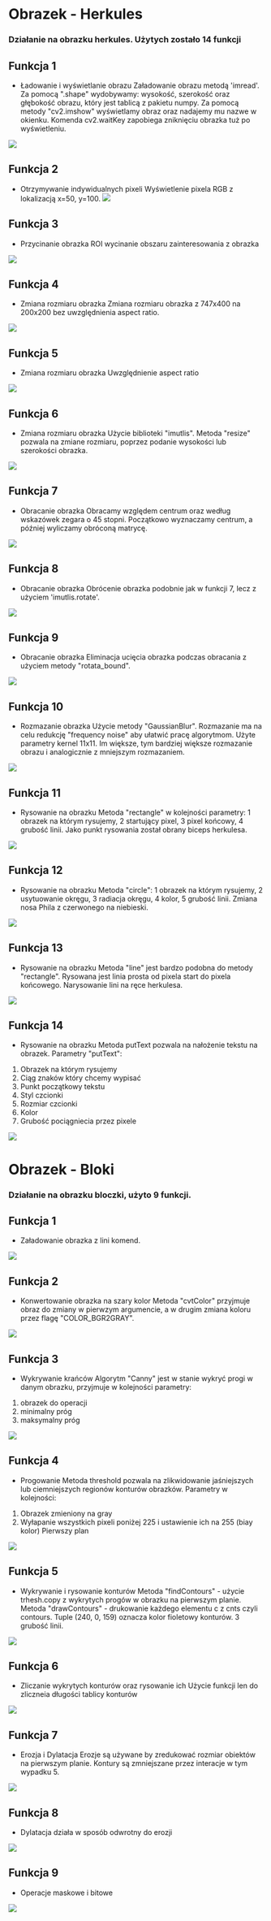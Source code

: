 # Obrazek - Herkules

### Działanie na obrazku herkules. Użytych zostało 14 funkcji

## Funkcja 1
* Ładowanie i wyświetlanie obrazu
Załadowanie obrazu metodą 'imread'. Za pomocą ".shape" wydobywamy: wysokość, szerokość oraz głębokość obrazu, który jest tablicą z pakietu numpy.
Za pomocą metody "cv2.imshow" wyświetlamy obraz oraz nadajemy mu nazwe w okienku. Komenda cv2.waitKey zapobiega zniknięciu obrazka tuż po wyświetleniu.
<!--<img src="herkules.jpeg" width ="200" height="10">-->
![](images/f1_herkules.PNG)

## Funkcja 2
* Otrzymywanie indywidualnych pixeli
Wyświetlenie pixela RGB z lokalizacją x=50, y=100.
![](images/f2_rgb.PNG)


## Funkcja 3
* Przycinanie obrazka
ROI wycinanie obszaru zainteresowania z obrazka

![](images/f2_herkules.PNG)

## Funkcja 4
* Zmiana rozmiaru obrazka
Zmiana rozmiaru obrazka z 747x400 na 200x200 bez uwzględnienia aspect ratio.

![](images/f3_herkules.PNG)

## Funkcja 5
* Zmiana rozmiaru obrazka
Uwzględnienie aspect ratio

![](images/f4_herkules.PNG)

## Funkcja 6
* Zmiana rozmiaru obrazka
Użycie biblioteki "imutlis". Metoda "resize" pozwala na zmiane rozmiaru, poprzez podanie wysokości lub szerokości obrazka.

![](images/f5_herkules.PNG)

## Funkcja 7
* Obracanie obrazka
Obracamy względem centrum oraz według wskazówek zegara o 45 stopni.
Początkowo wyznaczamy centrum, a później wyliczamy obróconą matrycę.

![](images/f6_herkules.PNG)

## Funkcja 8
* Obracanie obrazka
Obrócenie obrazka podobnie jak w funkcji 7, lecz z użyciem 'imutlis.rotate'.

![](images/f7_herkules.PNG)

## Funkcja 9
* Obracanie obrazka
Eliminacja ucięcia obrazka podczas obracania z użyciem metody "rotata_bound".

![](images/f8_herkules.PNG)

## Funkcja 10
* Rozmazanie obrazka
Użycie metody "GaussianBlur". Rozmazanie ma na celu redukcję "frequency noise" aby ułatwić pracę algorytmom.
Użyte parametry kernel 11x11. Im większe, tym bardziej większe rozmazanie obrazu i analogicznie z mniejszym rozmazaniem.

![](images/f9_herkules.PNG)

## Funkcja 11
* Rysowanie na obrazku
Metoda "rectangle" w kolejności parametry: 1 obrazek na którym rysujemy, 2 startujący pixel, 3 pixel końcowy, 4 grubość linii.
Jako punkt rysowania został obrany biceps herkulesa.

![](images/f10_herkules.PNG)

## Funkcja 12
* Rysowanie na obrazku
Metoda "circle": 1 obrazek na którym rysujemy, 2 usytuowanie okręgu, 3 radiacja okręgu, 4 kolor, 5 grubość linii.
Zmiana nosa Phila z czerwonego na niebieski.

![](images/f11_herkules.PNG)

## Funkcja 13
* Rysowanie na obrazku
Metoda "line" jest bardzo podobna do metody "rectangle". Rysowana jest linia prosta od pixela start do pixela końcowego.
Narysowanie lini na ręce herkulesa.

![](images/f12_herkules.PNG)

## Funkcja 14
* Rysowanie na obrazku
Metoda putText pozwala na nałożenie tekstu na obrazek.
Parametry "putText": 
1. Obrazek na którym rysujemy
2. Ciąg znaków który chcemy wypisać
3. Punkt początkowy tekstu
4. Styl czcionki
5. Rozmiar czcionki
6. Kolor
7. Grubość pociągniecia przez pixele

![](images/f13_herkules.PNG)

# Obrazek - Bloki

### Działanie na obrazku bloczki, użyto 9 funkcji.

## Funkcja 1
* Załadowanie obrazka z lini komend.

![](images/f1_bloczki.PNG)

## Funkcja 2
* Konwertowanie obrazka na szary kolor
Metoda "cvtColor" przyjmuje obraz do zmiany w pierwzym argumencie, a w drugim zmiana koloru przez flagę "COLOR_BGR2GRAY".

![](images/f2_bloczki.PNG)

## Funkcja 3
* Wykrywanie krańców
Algorytm "Canny" jest w stanie wykryć progi w danym obrazku, przyjmuje w kolejności parametry:
1. obrazek do operacji
2. minimalny próg
3. maksymalny próg

![](images/f3_bloczki.PNG)

## Funkcja 4
* Progowanie
Metoda threshold pozwala na zlikwidowanie jaśniejszych lub ciemniejszych regionów konturów obrazków.
Parametry w kolejności:
1. Obrazek zmieniony na gray 
2. Wyłapanie wszystkich pixeli poniżej 225 i ustawienie ich na 255 (biay kolor) Pierwszy plan

![](images/f4_bloczki.PNG)

## Funkcja 5
* Wykrywanie i rysowanie konturów
Metoda "findContours" - użycie trhesh.copy z wykrytych progów w obrazku na pierwszym planie.
Metoda "drawContours" - drukowanie każdego elementu c z cnts czyli contours. Tuple (240, 0, 159) oznacza kolor fioletowy konturów. 3 grubość linii.

![](images/f5_bloczki.PNG)

## Funkcja 6
* Zliczanie wykrytych konturów oraz rysowanie ich
Użycie funkcji len do zliczneia długości tablicy konturów

![](images/f6_bloczki.PNG)

## Funkcja 7
* Erozja i Dylatacja
Erozje są używane by zredukować rozmiar obiektów na pierwszym planie. Kontury są zmniejszane przez interacje w tym wypadku 5.

![](images/f7_bloczki.PNG)

## Funkcja 8
* Dylatacja działa w sposób odwrotny do erozji

![](images/f8_bloczki.PNG)

## Funkcja 9
* Operacje maskowe i bitowe

![](images/f9_bloczki.PNG)